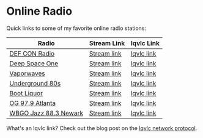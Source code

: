 # Online Radio

Quick links to some of my favorite online radio stations:

| Radio | Stream Link | lqvlc Link |
| --- | --- | --- |
[DEF CON Radio](https://somafm.com/defcon/) | [Stream link](https://somafm.com/defcon64.pls) | [lqvlc link](lqvlc://somafm.com/defcon64.pls)
[Deep Space One](https://somafm.com/deepspaceone/) | [Stream link](https://somafm.com/deepspaceone64.pls) | [lqvlc link](lqvlc://somafm.com/deepspaceone64.pls)
[Vaporwaves](https://somafm.com/vaporwaves/)| [Stream link](https://somafm.com/vaporwaves64.pls) | [lqvlc link](lqvlc://somafm.com/vaporwaves64.pls) | 
[Underground 80s](https://somafm.com/u80s/)| [Stream link](https://somafm.com/u80s64.pls) | [lqvlc link](lqvlc://somafm.com/u80s64.pls) |
[Boot Liquor](https://somafm.com/bootliquor/)| [Stream link](https://somafm.com/bootliquor64.pls) | [lqvlc link](lqvlc://somafm.com/bootliquor64.pls) |
[OG 97.9 Atlanta](https://www.og979.com/)| [Stream link](https://playerservices.streamtheworld.com/api/livestream-redirect/WWWQH3AAC.aac) | [lqvlc link](lqvlc://playerservices.streamtheworld.com/api/livestream-redirect/WWWQH3AAC.aac) |
[WBGO Jazz 88.3 Newark](https://www.wbgo.org)| [Stream link](https://wbgo.streamguys1.com/wbgo128) | [lqvlc link](lqvlc://wbgo.streamguys1.com/wbgo128) |


What's an lqvlc link? Check out the blog post on the [lqvlc network protocol](/posts/lqvlc-network-protocol-firefox.html).